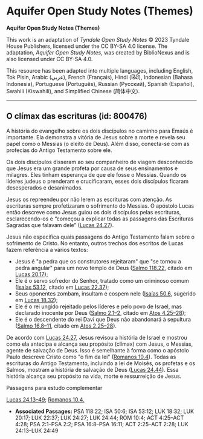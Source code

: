 # Aquifer Open Study Notes (Themes)

**Aquifer Open Study Notes (Themes)**

This work is an adaptation of *Tyndale Open Study Notes* © 2023 Tyndale House Publishers, licensed under the CC BY\-SA 4\.0 license. The adaptation, *Aquifer Open Study Notes*, was created by BiblioNexus and is also licensed under CC BY\-SA 4\.0\.

This resource has been adapted into multiple languages, including English, Tok Pisin, Arabic (عربي), French (Français), Hindi (हिंदी), Indonesian (Bahasa Indonesia), Portuguese (Português), Russian (Русский), Spanish (Español), Swahili (Kiswahili), and Simplified Chinese (简体中文).



--------------------------------

## O clímax das escrituras (id: 800476)

A história do evangelho sobre os dois discípulos no caminho para Emaús é importante. Ela demonstra a vitória de Jesus sobre a morte e revela seu papel como o Messias (o eleito de Deus). Além disso, conecta\-se com as profecias do Antigo Testamento sobre ele.

Os dois discípulos disseram ao seu companheiro de viagem desconhecido que Jesus era um grande profeta por causa de seus ensinamentos e milagres. Eles tinham esperança de que ele fosse o Messias. Quando os líderes judeus o prenderam e crucificaram, esses dois discípulos ficaram desesperados e desanimados.

Jesus os repreendeu por não lerem as escrituras com atenção. As escrituras sempre profetizaram o sofrimento do Messias. O apóstolo Lucas então descreve como Jesus guiou os dois discípulos pelas escrituras, esclarecendo\-os e “começou a explicar todas as passagens das Escrituras Sagradas que falavam dele” ([Lucas 24\.27](https://ref.ly/Luke24:27)).

Jesus não especifica quais passagens do Antigo Testamento falam sobre o sofrimento de Cristo. No entanto, outros trechos dos escritos de Lucas fazem referência a vários textos:

* Jesus é "a pedra que os construtores rejeitaram" que "se tornou a pedra angular" para um novo templo de Deus ([Salmo 118\.22](https://ref.ly/Ps118:22), citado em [Lucas 20\.17](https://ref.ly/Luke20:17));
* Ele é o servo sofredor do Senhor, tratado como um criminoso comum ([Isaías 53\.12](https://ref.ly/Isa53:12), citado em [Lucas 22\.37](https://ref.ly/Luke22:37));
* Seus oponentes zombam, insultam e cospem nele ([Isaías 50\.6](https://ref.ly/Isa50:6), sugerido em [Lucas 18\.32](https://ref.ly/Luke18:32));
* Ele é o rei ungido rejeitado pelos líderes e pelo povo de Israel, mas declarado inocente por Deus ([Salmo 2\.1–2](https://ref.ly/Ps2:1-Ps2:2), citado em [Atos 4\.25–28](https://ref.ly/Acts4:25-Acts4:28));
* Ele é o descendente do rei Davi que Deus não abandonará à sepultura ([Salmo 16\.8–11](https://ref.ly/Ps16:8-Ps16:11), citado em [Atos 2\.25–28](https://ref.ly/Acts2:25-Acts2:28)).

De acordo com [Lucas 24\.27](https://ref.ly/Luke24:27), Jesus revisou a história de Israel e mostrou como ela antecipa e alcança seu propósito (clímax) com Jesus, o Messias, agente de salvação de Deus. Isso é semelhante à forma como o apóstolo Paulo descreve Cristo como "o fim da lei" ([Romanos 10\.4](https://ref.ly/Rom10:4)). Todas as escrituras do Antigo Testamento, incluindo a lei de Moisés, os profetas e os Salmos, mostram a história de salvação de Deus ([Lucas 24\.44](https://ref.ly/Luke24:44)). Essa história alcança seu propósito na vida, morte e ressurreição de Jesus.

Passagens para estudo complementar

[Lucas 24\.13–49](https://ref.ly/Luke24:13-Luke24:49); [Romanos 10\.4\.](https://ref.ly/Rom10:4)

* **Associated Passages:** PSA 118:22; ISA 50:6; ISA 53:12; LUK 18:32; LUK 20:17; LUK 22:37; LUK 24:27; LUK 24:44; ROM 10:4; ACT 4:25–ACT 4:28; PSA 2:1–PSA 2:2; PSA 16:8–PSA 16:11; ACT 2:25–ACT 2:28; LUK 24:13–LUK 24:49

